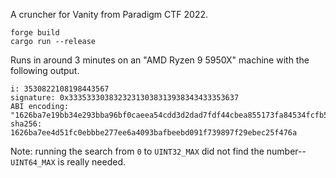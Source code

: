 A cruncher for Vanity from Paradigm CTF 2022.

```
forge build
cargo run --release
```

Runs in around 3 minutes on an "AMD Ryzen 9 5950X" machine with the following output.

```
i: 3530822108198443567
signature: 0x33353330383232313038313938343433353637
ABI encoding: "1626ba7e19bb34e293bba96bf0caeea54cdd3d2dad7fdf44cbea855173fa84534fcfb528000000000000000000000000000000000000000000000000000000000000004000000000000000000000000000000000000000000000000000000000000000133335333038323231303831393834343335363700000000000000000000000000"
sha256: 1626ba7ee4d51fc0ebbbe277ee6a4093bafbeebd091f739897f29ebec25f476a
```

Note: running the search from `0` to `UINT32_MAX` did not find the number--`UINT64_MAX` is really needed.
